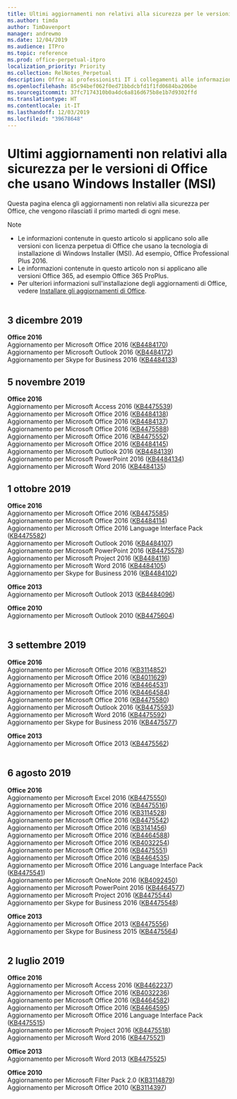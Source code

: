 ```yaml
---
title: Ultimi aggiornamenti non relativi alla sicurezza per le versioni di Office che usano Windows Installer (MSI)
ms.author: timda
author: TimDavenport
manager: andrewmo
ms.date: 12/04/2019
ms.audience: ITPro
ms.topic: reference
ms.prod: office-perpetual-itpro
localization_priority: Priority
ms.collection: RelNotes_Perpetual
description: Offre ai professionisti IT i collegamenti alle informazioni sugli aggiornamenti più recenti non relativi alla sicurezza delle versioni con licenza perpetua di Office 2016, Office 2013 e Office 2010
ms.openlocfilehash: 85c94bef062f0ed71bbdcbfd1f1fd0684ba206be
ms.sourcegitcommit: 37fc7174310b0a4dc6a816d675b8e1b7d9302ffd
ms.translationtype: HT
ms.contentlocale: it-IT
ms.lasthandoff: 12/03/2019
ms.locfileid: "39678648"
---
```

# <a name="latest-non-security-updates-for-versions-of-office-that-use-windows-installer-msi"></a>Ultimi aggiornamenti non relativi alla sicurezza per le versioni di Office che usano Windows Installer (MSI)

Questa pagina elenca gli aggiornamenti non relativi alla sicurezza per Office, che vengono rilasciati il primo martedì di ogni mese.

> [!NOTE]
> - Le informazioni contenute in questo articolo si applicano solo alle versioni con licenza perpetua di Office che usano la tecnologia di installazione di Windows Installer (MSI). Ad esempio, Office Professional Plus 2016.
> - Le informazioni contenute in questo articolo non si applicano alle versioni Office 365, ad esempio Office 365 ProPlus.
> - Per ulteriori informazioni sull'installazione degli aggiornamenti di Office, vedere [Installare gli aggiornamenti di Office](https://support.office.com/article/2ab296f3-7f03-43a2-8e50-46de917611c5).
<br/><br/>

## <a name="december-3-2019"></a>3 dicembre 2019

**Office 2016**<br/>
Aggiornamento per Microsoft Office 2016 ([KB4484170](https://support.microsoft.com/help/4484170)) <br/>
Aggiornamento per Microsoft Outlook 2016 ([KB4484172](https://support.microsoft.com/help/4484172)) <br/>
Aggiornamento per Skype for Business 2016 ([KB4484133](https://support.microsoft.com/help/4484133)) <br/>

## <a name="november-5-2019"></a>5 novembre 2019

**Office 2016**<br/>
Aggiornamento per Microsoft Access 2016 ([KB4475539](https://support.microsoft.com/help/4475539)) <br/>
Aggiornamento per Microsoft Office 2016 ([KB4484138](https://support.microsoft.com/help/4484138)) <br/>
Aggiornamento per Microsoft Office 2016 ([KB4484137](https://support.microsoft.com/help/4484137)) <br/>
Aggiornamento per Microsoft Office 2016 ([KB4475588](https://support.microsoft.com/help/4475588)) <br/>
Aggiornamento per Microsoft Office 2016 ([KB4475552](https://support.microsoft.com/help/4475552)) <br/>
Aggiornamento per Microsoft Office 2016 ([KB4484145](https://support.microsoft.com/help/4484145)) <br/>
Aggiornamento per Microsoft Outlook 2016 ([KB4484139](https://support.microsoft.com/help/4484139)) <br/>
Aggiornamento per Microsoft PowerPoint 2016 ([KB4484134](https://support.microsoft.com/help/4484134)) <br/>
Aggiornamento per Microsoft Word 2016 ([KB4484135](https://support.microsoft.com/help/4484135)) <br/>

## <a name="october-1-2019"></a>1 ottobre 2019

**Office 2016**<br/>
Aggiornamento per Microsoft Office 2016 ([KB4475585](https://support.microsoft.com/help/4475585)) <br/> Aggiornamento per Microsoft Office 2016 ([KB4484114](https://support.microsoft.com/help/4484114)) <br/>
Aggiornamento per Microsoft Office 2016 Language Interface Pack ([KB4475582](https://support.microsoft.com/help/4475582))<br/>
Aggiornamento per Microsoft Outlook 2016 ([KB4484107](https://support.microsoft.com/help/4484107)) <br/>
Aggiornamento per Microsoft PowerPoint 2016 ([KB4475578](https://support.microsoft.com/help/4475578)) <br/>
Aggiornamento per Microsoft Project 2016 ([KB4484116](https://support.microsoft.com/help/4484116)) <br/>
Aggiornamento per Microsoft Word 2016 ([KB4484105](https://support.microsoft.com/help/4484105)) <br/>
Aggiornamento per Skype for Business 2016 ([KB4484102](https://support.microsoft.com/help/4484102)) <br/>

**Office 2013**<br/>
Aggiornamento per Microsoft Outlook 2013 ([KB4484096](https://support.microsoft.com/help/4484096))<br/>

**Office 2010**<br/>
Aggiornamento per Microsoft Outlook 2010 ([KB4475604](https://support.microsoft.com/help/4475604))<br/><br/>

## <a name="september-3-2019"></a>3 settembre 2019

**Office 2016**<br/>
Aggiornamento per Microsoft Office 2016 ([KB3114852](https://support.microsoft.com/help/3114852))<br/>
Aggiornamento per Microsoft Office 2016 ([KB4011629](https://support.microsoft.com/help/4011629))<br/>
Aggiornamento per Microsoft Office 2016 ([KB4464531](https://support.microsoft.com/help/4464531))<br/>
Aggiornamento per Microsoft Office 2016 ([KB4464584](https://support.microsoft.com/help/4464584))<br/>
Aggiornamento per Microsoft Office 2016 ([KB4475580](https://support.microsoft.com/help/4475580))<br/>
Aggiornamento per Microsoft Outlook 2016 ([KB4475593](https://support.microsoft.com/help/4475593))<br/>
Aggiornamento per Microsoft Word 2016 ([KB4475592](https://support.microsoft.com/help/4475592))<br/>
Aggiornamento per Skype for Business 2016 ([KB4475577](https://support.microsoft.com/help/4475577))<br/>

**Office 2013**<br/>
Aggiornamento per Microsoft Office 2013 ([KB4475562](https://support.microsoft.com/help/4475562))<br/><br/>



## <a name="august-6-2019"></a>6 agosto 2019

**Office 2016**<br/>
Aggiornamento per Microsoft Excel 2016 ([KB4475550](https://support.microsoft.com/help/4475550))<br/>
Aggiornamento per Microsoft Office 2016 ([KB4475516](https://support.microsoft.com/help/4475516))<br/>
Aggiornamento per Microsoft Office 2016 ([KB3114528](https://support.microsoft.com/help/3114528))<br/>
Aggiornamento per Microsoft Office 2016 ([KB4475542](https://support.microsoft.com/help/4475542))<br/>
Aggiornamento per Microsoft Office 2016 ([KB3141456](https://support.microsoft.com/help/3141456))<br/>
Aggiornamento per Microsoft Office 2016 ([KB4464588](https://support.microsoft.com/help/4464588))<br/>
Aggiornamento per Microsoft Office 2016 ([KB4032254](https://support.microsoft.com/help/4032254))<br/>
Aggiornamento per Microsoft Office 2016 ([KB4475551](https://support.microsoft.com/help/4475551))<br/>
Aggiornamento per Microsoft Office 2016 ([KB4464535](https://support.microsoft.com/help/4464535))<br/>
Aggiornamento per Microsoft Office 2016 Language Interface Pack ([KB4475541](https://support.microsoft.com/help/4475541))<br/>
Aggiornamento per Microsoft OneNote 2016 ([KB4092450](https://support.microsoft.com/help/4092450))<br/>
Aggiornamento per Microsoft PowerPoint 2016 ([KB4464577](https://support.microsoft.com/help/4464577))<br/>
Aggiornamento per Microsoft Project 2016 ([KB4475544](https://support.microsoft.com/help/4475544))<br/>
Aggiornamento per Skype for Business 2016 ([KB4475548](https://support.microsoft.com/help/4475548))<br/>

**Office 2013**<br/>
Aggiornamento per Microsoft Office 2013 ([KB4475556](https://support.microsoft.com/help/4475556))<br/>
Aggiornamento per Skype for Business 2015 ([KB4475564](https://support.microsoft.com/help/4475564))<br/><br/>



## <a name="july-2-2019"></a>2 luglio 2019

**Office 2016**<br/>
Aggiornamento per Microsoft Access 2016 ([KB4462237](https://support.microsoft.com/help/4462237))<br/>
Aggiornamento per Microsoft Office 2016 ([KB4032236](https://support.microsoft.com/help/4032236))<br/>
Aggiornamento per Microsoft Office 2016 ([KB4464582](https://support.microsoft.com/help/4464582))<br/>
Aggiornamento per Microsoft Office 2016 ([KB4464595](https://support.microsoft.com/help/4464595))<br/>
Aggiornamento per Microsoft Office 2016 Language Interface Pack ([KB4475515](https://support.microsoft.com/help/4475515))<br/>
Aggiornamento per Microsoft Project 2016 ([KB4475518](https://support.microsoft.com/help/4475518))<br/>
Aggiornamento per Microsoft Word 2016 ([KB4475521](https://support.microsoft.com/help/4475521))<br/>


**Office 2013**<br/>
Aggiornamento per Microsoft Word 2013 ([KB4475525](https://support.microsoft.com/help/4475525))<br/>


**Office 2010**<br/>
Aggiornamento per Microsoft Filter Pack 2.0 ([KB3114879](https://support.microsoft.com/help/3114879))<br/>Aggiornamento per Microsoft Office 2010 ([KB3114397](https://support.microsoft.com/help/3114397))<br/><br/>

